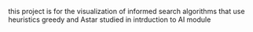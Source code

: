 this project is for the visualization of informed search algorithms that use heuristics greedy and Astar studied in intrduction to AI module 
